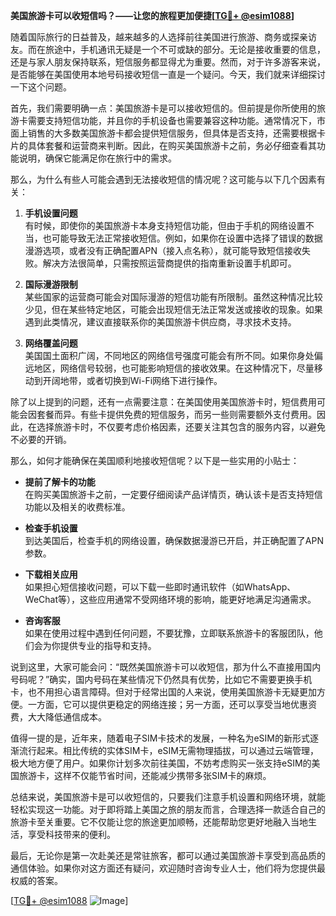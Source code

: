 **美国旅游卡可以收短信吗？——让您的旅程更加便捷[[TG💪+ @esim1088](https://t.me/s/esim1088)]**

随着国际旅行的日益普及，越来越多的人选择前往美国进行旅游、商务或探亲访友。而在旅途中，手机通讯无疑是一个不可或缺的部分。无论是接收重要的信息，还是与家人朋友保持联系，短信服务都显得尤为重要。然而，对于许多游客来说，是否能够在美国使用本地号码接收短信一直是一个疑问。今天，我们就来详细探讨一下这个问题。

首先，我们需要明确一点：美国旅游卡是可以接收短信的。但前提是你所使用的旅游卡需要支持短信功能，并且你的手机设备也需要兼容这种功能。通常情况下，市面上销售的大多数美国旅游卡都会提供短信服务，但具体是否支持，还需要根据卡片的具体套餐和运营商来判断。因此，在购买美国旅游卡之前，务必仔细查看其功能说明，确保它能满足你在旅行中的需求。

那么，为什么有些人可能会遇到无法接收短信的情况呢？这可能与以下几个因素有关：

1. **手机设置问题**  
   有时候，即使你的美国旅游卡本身支持短信功能，但由于手机的网络设置不当，也可能导致无法正常接收短信。例如，如果你在设置中选择了错误的数据漫游选项，或者没有正确配置APN（接入点名称），就可能导致短信接收失败。解决方法很简单，只需按照运营商提供的指南重新设置手机即可。

2. **国际漫游限制**  
   某些国家的运营商可能会对国际漫游的短信功能有所限制。虽然这种情况比较少见，但在某些特定地区，可能会出现短信无法正常发送或接收的现象。如果遇到此类情况，建议直接联系你的美国旅游卡供应商，寻求技术支持。

3. **网络覆盖问题**  
   美国国土面积广阔，不同地区的网络信号强度可能会有所不同。如果你身处偏远地区，网络信号较弱，也可能影响短信的接收效果。在这种情况下，尽量移动到开阔地带，或者切换到Wi-Fi网络下进行操作。

除了以上提到的问题，还有一点需要注意：在美国使用美国旅游卡时，短信费用可能会因套餐而异。有些卡提供免费的短信服务，而另一些则需要额外支付费用。因此，在选择旅游卡时，不仅要考虑价格因素，还要关注其包含的服务内容，以避免不必要的开销。

那么，如何才能确保在美国顺利地接收短信呢？以下是一些实用的小贴士：

- **提前了解卡的功能**  
  在购买美国旅游卡之前，一定要仔细阅读产品详情页，确认该卡是否支持短信功能以及相关的收费标准。

- **检查手机设置**  
  到达美国后，检查手机的网络设置，确保数据漫游已开启，并正确配置了APN参数。

- **下载相关应用**  
  如果担心短信接收问题，可以下载一些即时通讯软件（如WhatsApp、WeChat等），这些应用通常不受网络环境的影响，能更好地满足沟通需求。

- **咨询客服**  
  如果在使用过程中遇到任何问题，不要犹豫，立即联系旅游卡的客服团队，他们会为你提供专业的指导和支持。

说到这里，大家可能会问：“既然美国旅游卡可以收短信，那为什么不直接用国内号码呢？”确实，国内号码在某些情况下仍然具有优势，比如它不需要更换手机卡，也不用担心语言障碍。但对于经常出国的人来说，使用美国旅游卡无疑更加方便。一方面，它可以提供更稳定的网络连接；另一方面，还可以享受当地优惠资费，大大降低通信成本。

值得一提的是，近年来，随着电子SIM卡技术的发展，一种名为eSIM的新形式逐渐流行起来。相比传统的实体SIM卡，eSIM无需物理插拔，可以通过云端管理，极大地方便了用户。如果你计划多次前往美国，不妨考虑购买一张支持eSIM的美国旅游卡，这样不仅能节省时间，还能减少携带多张SIM卡的麻烦。

总结来说，美国旅游卡是可以收短信的，只要我们注意手机设置和网络环境，就能轻松实现这一功能。对于即将踏上美国之旅的朋友而言，合理选择一款适合自己的旅游卡至关重要。它不仅能让您的旅途更加顺畅，还能帮助您更好地融入当地生活，享受科技带来的便利。

最后，无论你是第一次赴美还是常驻旅客，都可以通过美国旅游卡享受到高品质的通信体验。如果你对这方面还有疑问，欢迎随时咨询专业人士，他们将为您提供最权威的答案。

[[TG💪+ @esim1088](https://t.me/s/esim1088) ![Image](https://i.postimg.cc/4NQfJmqS/Snipaste-2025-05-13-00-14-12.png)]